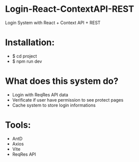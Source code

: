 # Login-React-ContextAPI-REST
Login System with React + Context API + REST

# Installation:

- $ cd project
- $ npm run dev

# What does this system do?

- Login with ReqRes API data
- Verificate if user have permission to see protect pages
- Cache system to store login informations

# Tools:

- AntD
- Axios
- Vite
- ReqRes API
